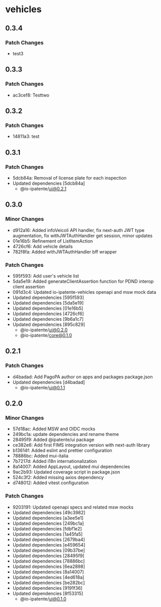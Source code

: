 # vehicles

## 0.3.4

### Patch Changes

- test3

## 0.3.3

### Patch Changes

- ac3cef8: Testtwo

## 0.3.2

### Patch Changes

- 14811a3: test

## 0.3.1

### Patch Changes

- 5dcb84a: Removal of license plate for each inspection
- Updated dependencies [5dcb84a]
  - @io-ipatente/ui@0.2.1

## 0.3.0

### Minor Changes

- d912a16: Added infoVeicoli API handler, fix next-auth JWT type augmentation, fix withJWTAuthHandler get session, minor updates
- 01e16b5: Refinement of ListItemAction
- 4726cf6: Add vehicle details
- 782f8fa: Added withJWTAuthHandler bff wrapper

### Patch Changes

- 595f593: Add user's vehicle list
- 5da5e19: Added generateClientAssertion function for PDND interop client assertion
- 091d3c4: Updated io-ipatente-vehicles openapi and msw mock data
- Updated dependencies [595f593]
- Updated dependencies [5da5e19]
- Updated dependencies [01e16b5]
- Updated dependencies [4726cf6]
- Updated dependencies [9b6a1c7]
- Updated dependencies [895c829]
  - @io-ipatente/ui@0.2.0
  - @io-ipatente/core@0.1.0

## 0.2.1

### Patch Changes

- d4badad: Add PagoPA author on apps and packages package.json
- Updated dependencies [d4badad]
  - @io-ipatente/ui@0.1.1

## 0.2.0

### Minor Changes

- 57d18ac: Added MSW and OIDC mocks
- 249bc1a: update dependencies and rename theme
- 28495f9: Added @ipatente/ui package
- ce382e6: Add first FIMS integration version with next-auth library
- b13614f: Added eslint and prettier configuration
- 78886bc: Added mui-italia
- 7b7217d: Added i18n internationalization
- 8a14007: Added AppLayout, updated mui dependencies
- 9ac2b93: Updated coverage script in package.json
- 524c3f2: Added missing axios dependency
- d748012: Added vitest configuration

### Patch Changes

- 9203191: Updated openapi specs and related msw mocks
- Updated dependencies [49c3982]
- Updated dependencies [a3ee5e1]
- Updated dependencies [249bc1a]
- Updated dependencies [fdbf1e2]
- Updated dependencies [1a45fa5]
- Updated dependencies [2679ba4]
- Updated dependencies [e459654]
- Updated dependencies [09b37be]
- Updated dependencies [28495f9]
- Updated dependencies [78886bc]
- Updated dependencies [6ea2898]
- Updated dependencies [8a14007]
- Updated dependencies [4ed618a]
- Updated dependencies [be282bc]
- Updated dependencies [9191f36]
- Updated dependencies [8f53315]
  - @io-ipatente/ui@0.1.0
